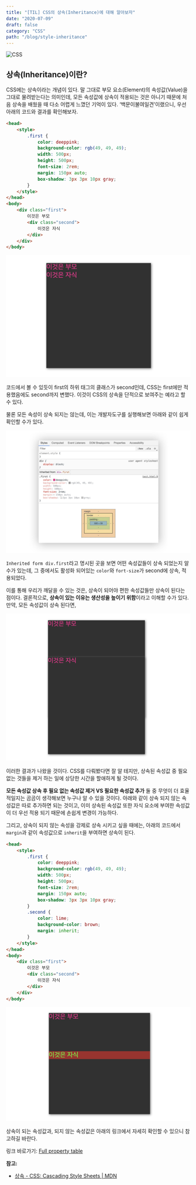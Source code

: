 ```yaml
---
title: "[TIL] CSS의 상속(Inheritance)에 대해 알아보자"
date: "2020-07-09"
draft: false
category: "CSS"
path: "/blog/style-inheritance"
---
```


![CSS](https://media.vlpt.us/images/daybreak/post/1c7df7ec-65ee-4617-8b97-31dddd944dc3/css.jpg)

## 상속(Inheritance)이란?
CSS에는 상속이라는 개념이 있다. 말 그대로 부모 요소(Element)의 속성값(Value)을 그대로 물려받는다는 의미인데, 모든 속성값에 상속이 적용되는 것은 아니기 때문에 처음 상속을 배웠을 때 다소 어렵게 느꼈던 기억이 있다.
‘백문이불여일견’이랬으니, 우선 아래의 코드와 결과를 확인해보자.

```html
<head>
    <style>
        .first {
            color: deeppink;
            background-color: rgb(49, 49, 49);
            width: 500px;
            height: 500px;
            font-size: 2rem;
            margin: 150px auto;
            box-shadow: 3px 3px 10px gray;
        }
    </style>
</head>
<body>
    <div class="first">
        이것은 부모
        <div class="second">
            이것은 자식
        </div>
    </div>
</body>
```

![](https://github.com/codeAmeba/amebalab/blob/master/src/images/css-inherit-box.jpg?raw=true)

코드에서 볼 수 있듯이 first의 하위 태그의 클래스가 second인데, CSS는 first에만 적용했음에도 second까지 변했다. 이것이 CSS의 상속을 단적으로 보여주는 예라고 할 수 있다.

물론 모든 속성이 상속 되지는 않는데, 이는 개발자도구를 실행해보면 아래와 같이 쉽게 확인할 수가 있다.

![](https://github.com/codeAmeba/amebalab/blob/master/src/images/css-inherit.jpg?raw=true)

`Inherited form div.first`라고  명시된 곳을 보면 어떤 속성값들이 상속 되었는지 알 수가 있는데, 그 중에서도 활성화 되어있는 `color`와 `fort-size`가 second에 상속, 적용되었다.

이를 통해 우리가 깨달을 수 있는 것은, 상속이 되어야 편한 속성값들만 상속이 된다는 점이다. 결론적으로, **상속이 있는 이유는 생산성을 높이기 위함**이라고 이해할 수가 있다.  만약, 모든 속성값이 상속 된다면,

![](https://github.com/codeAmeba/amebalab/blob/master/src/images/css-inherit-box2.jpg?raw=true)

이러한 결과가 나왔을 것이다. CSS를 다뤄봤다면 잘 알 테지만, 상속된 속성값 중 필요 없는 것들을 제거 하는 일에 상당한 시간을 할애하게 될 것이다.

**모든 속성값 상속 후 필요 없는 속성값 제거 VS 필요한 속성값 추가**
둘 중 무엇이 더 효율적일지는 곰곰이 생각해보면 누구나 알 수 있을 것이다. 아래와 같이 상속 되지 않는 속성값은 따로 추가하면 되는 것이고, 이미 상속된 속성값 또한 자식 요소에 부여한 속성값이 더 우선 적용 되기 때문에 손쉽게 변경이 가능하다.

그리고, 상속이 되지 않는 속성을 강제로 상속 시키고 싶을 때에는, 아래의 코드에서 `margin`과 같이 속성값으로 `inherit`을 부여하면 상속이 된다.

```html
<head>
    <style>
        .first {
            color: deeppink;
            background-color: rgb(49, 49, 49);
            width: 500px;
            height: 500px;
            font-size: 2rem;
            margin: 150px auto;
            box-shadow: 3px 3px 10px gray;
        }
        .second {
            color: lime;
            background-color: brown;
            margin: inherit;
        }
    </style>
</head>
<body>
    <div class="first">
        이것은 부모
        <div class="second">
            이것은 자식
        </div>
    </div>
</body>
```

![](https://github.com/codeAmeba/amebalab/blob/master/src/images/css-inherit-box3.jpg?raw=true)

상속이 되는 속성값과, 되지 않는 속성값은 아래의 링크에서 자세히 확인할 수 있으니 참고하길 바란다.

링크 바로가기: [Full property table](https://www.w3.org/TR/CSS21/propidx.html)

**참고:**
- [상속 - CSS: Cascading Style Sheets | MDN](https://developer.mozilla.org/ko/docs/Web/CSS/inheritance)